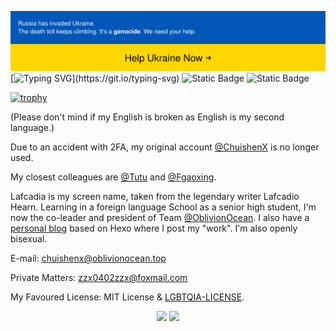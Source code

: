 [![Stand With Ukraine](https://raw.githubusercontent.com/vshymanskyy/StandWithUkraine/main/banner2-direct.svg)](https://stand-with-ukraine.pp.ua)
[![Typing SVG](https://readme-typing-svg.demolab.com?font=Black+Ops+One&duration=3000&pause=500&color=66ccff&center=true&vCenter=true&multiline=true&random=false&width=435&height=80&lines=Learn+to+become+INVISIBLE.;I+am+who+that+isn't.)](https://git.io/typing-svg)
![Static Badge](https://img.shields.io/badge/Into-Oblivion-blue)
![Static Badge](https://img.shields.io/badge/Fitting-High_School-orange)

[![trophy](https://github-profile-trophy.vercel.app/?username=Lafcadia)](https://github.com/ryo-ma/github-profile-trophy)

(Please don't mind if my English is broken as English is my second language.)

Due to an accident with 2FA, my original account [@ChuishenX](https://github.com/ChuishenX/) is no longer used.

My closest colleagues are [@Tutu](https://github.com/zzhiro/) and [@Fgaoxing](https://github.com/Fgaoxing/).

Lafcadia is my screen name, taken from the legendary writer Lafcadio Hearn. Learning in a foreign language School as a senior high student, I'm now the co-leader and president of Team [@OblivionOcean](https://github.com/OblivionOcean). I also have a [personal blog](https://chuishen.xyz) based on Hexo where I post my "work". I'm also openly bisexual.

E-mail: chuishenx@oblivionocean.top

Private Matters: zzx0402zzx@foxmail.com

My Favoured License: MIT License & [LGBTQIA-LICENSE](https://github.com/mis1042/LGBTQIA-LICENSE).

<div align="center">
  <img src="https://github-readme-stats.vercel.app/api?username=ChuishenX&rank_icon=percentile&count_private=true&include_orgs=true" />
  <img src="https://github-readme-stats.vercel.app/api?username=Lafcadia&rank_icon=percentile&count_private=true&include_orgs=true" />
</div>
